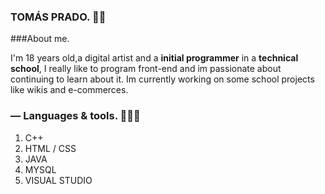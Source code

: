 ### TOMÁS PRADO. 👋🏻

###About me. 

I'm 18 years old,a digital artist and a **initial programmer** in a **technical school**, I really like to program front-end and im passionate about continuing to learn about it.
Im currently working on some school projects like wikis and e-commerces.

### — Languages & tools. 👨🏻‍💻

1. C++
2. HTML / CSS
3. JAVA
4. MYSQL
5. VISUAL STUDIO


<!--
**pradotomas/pradotomas** is a ✨ _special_ ✨ repository because its `README.md` (this file) appears on your GitHub profile.

Here are some ideas to get you started:

- 🔭 I’m currently working on ...
- 🌱 I’m currently learning ...
- 👯 I’m looking to collaborate on ...
- 🤔 I’m looking for help with ...
- 💬 Ask me about ...
- 📫 How to reach me: ...
- 😄 Pronouns: ...
- ⚡ Fun fact: ...
-->
